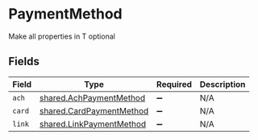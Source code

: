 # PaymentMethod

Make all properties in T optional


## Fields

| Field                                                                       | Type                                                                        | Required                                                                    | Description                                                                 |
| --------------------------------------------------------------------------- | --------------------------------------------------------------------------- | --------------------------------------------------------------------------- | --------------------------------------------------------------------------- |
| `ach`                                                                       | [shared.AchPaymentMethod](../../../sdk/models/shared/achpaymentmethod.md)   | :heavy_minus_sign:                                                          | N/A                                                                         |
| `card`                                                                      | [shared.CardPaymentMethod](../../../sdk/models/shared/cardpaymentmethod.md) | :heavy_minus_sign:                                                          | N/A                                                                         |
| `link`                                                                      | [shared.LinkPaymentMethod](../../../sdk/models/shared/linkpaymentmethod.md) | :heavy_minus_sign:                                                          | N/A                                                                         |